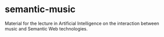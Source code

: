 # semantic-music
Material for the lecture in Artificial Intelligence on the interaction between music and Semantic Web technologies.
